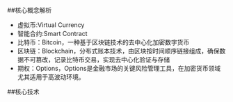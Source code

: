 ##核心概念解析
- 虚拟币:​​Virtual Currency​​
- 智能合约:​​Smart Contract​​
- 比特币：Bitcoin，一种基于区块链技术的去中心化加密数字货币
- 区块链：Blockchain，分布式账本技术，由区块按时间顺序链接组成，确保数据不可篡改，记录比特币交易，实现去中心化验证与存储
- 期权：Options，Options是金融市场的关键风险管理工具，在加密货币领域尤其适用于高波动环境。

##核心技术
